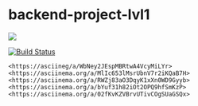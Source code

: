# backend-project-lvl1

<a href="https://codeclimate.com/github/Luce62006/project-lvl1-s454/maintainability"><img src="https://api.codeclimate.com/v1/badges/c93b711d2ec872857a80/maintainability" /></a>

[![Build Status](https://travis-ci.org/Luce62006/backend-project-lvl1.svg?branch=master)](https://travis-ci.org/Luce62006/backend-project-lvl1)

    <https://asciineg/a/WbNey2JEspMBRtwA4VcyMiLYr>
    <https://asciinema.org/a/MlIc653lMsrUbnV7r2iKQaB7H>
    <https://asciinema.org/a/RWZj83aO3DqyK1xXn0WD9Gyyb>
    <https://asciinema.org/a/bYuf31h82iOt2OPQ9hfSmKzP>
    <https://asciinema.org/a/02fKvKZVBrvUTivCOgSUaGSQx>
